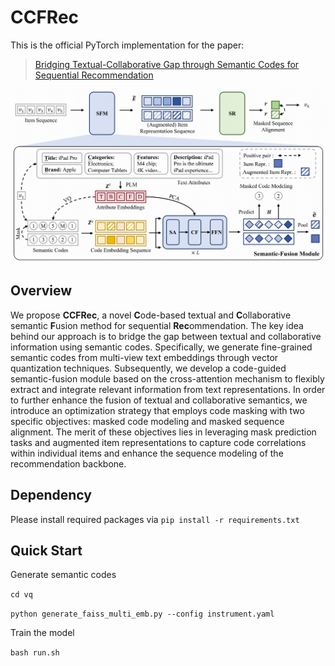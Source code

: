 # CCFRec

This is the official PyTorch implementation for the paper:

> [Bridging Textual-Collaborative Gap through Semantic Codes for Sequential Recommendation](https://arxiv.org/abs/2503.12183)

![model](./asset/model.png)

## Overview

We propose **CCFRec**,  a novel **C**ode-based textual and **C**ollaborative semantic **F**usion method for sequential **Rec**ommendation. The key idea behind our approach is to bridge the gap between textual and collaborative information using semantic codes. Specifically, we generate fine-grained semantic codes from multi-view text embeddings through vector quantization techniques. Subsequently, we develop a code-guided semantic-fusion module based on the cross-attention mechanism to flexibly extract and integrate relevant information from text representations. In order to further enhance the fusion of textual and collaborative semantics, we introduce an optimization strategy that employs code masking with two specific objectives: masked code modeling and masked sequence alignment. The merit of these objectives lies in leveraging mask prediction tasks and augmented item representations to capture code correlations within individual items and enhance the sequence modeling of the recommendation backbone.

## Dependency
Please install required packages via `pip install -r requirements.txt`

## Quick Start

Generate semantic codes

`cd vq`

`python generate_faiss_multi_emb.py --config instrument.yaml`

Train the model

`bash run.sh`





